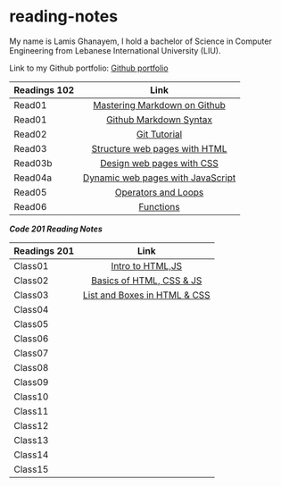 # reading-notes

My name is Lamis Ghanayem, I hold a bachelor of Science in Computer Engineering from Lebanese International University (LIU).

Link to my Github portfolio:
[Github portfolio](https://github.com/lamisghanayem)

| Readings 102 |      Link                                                                                    |
|----------    |:-------------:                                                                               |
| Read01       |  [Mastering Markdown on Github](https://lamisghanayem.github.io/Reading-notes/Read01-GithubMarkdownSyntax)      |  
| Read01       |  [Github Markdown Syntax](https://lamisghanayem.github.io/Reading-notes/Read01-MasteringMarkdown)   |
| Read02       |  [Git Tutorial](https://lamisghanayem.github.io/Reading-notes/Read02-GitIntro)                                  |  
| Read03       |  [Structure web pages with HTML](https://lamisghanayem.github.io/Reading-notes/Read03-StructurewebpageswithHTML)                                  |  
| Read03b      |  [Design web pages with CSS](https://lamisghanayem.github.io/Reading-notes/Read03-StructurewebpageswithHTML)                                  |  
| Read04a      |  [Dynamic web pages with JavaScript](https://lamisghanayem.github.io/Reading-notes/Read04a)                                  |  
| Read05       |  [Operators and Loops](https://lamisghanayem.github.io/Reading-notes/Read05)                                  | 
| Read06       |  [Functions](https://lamisghanayem.github.io/Reading-notes/Read06)                                  |


**_Code 201 Reading Notes_**

| Readings 201  |      Link                                  |
|----------     |:-------------:                             |
| Class01       |  [Intro to HTML,JS](https://lamisghanayem.github.io/Reading-notes/Class01)                                                     |  
| Class02       |  [Basics of HTML, CSS & JS](https://lamisghanayem.github.io/Reading-notes/Class02)                                          |
| Class03       |     [List and Boxes in HTML & CSS](https://lamisghanayem.github.io/Reading-notes/Class03)                                       |  
| Class04       |                                            |  
| Class05       |                                            |
| Class06       |                                            |  
| Class07       |                                            |
| Class08       |                                            |  
| Class09       |                                            |  
| Class10       |                                            |
| Class11       |                                            |
| Class12       |                                            |
| Class13       |                                            |
| Class14       |                                            |
| Class15       |                                            |  
